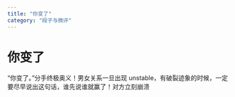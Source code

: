 ```yaml
---
title: "你变了"
category: "段子与微评"
---
```

# 你变了

“你变了。”分手终极奥义！男女关系一旦出现 unstable，有破裂迹象的时候，一定要尽早说出这句话，谁先说谁就赢了！对方立刻崩溃

